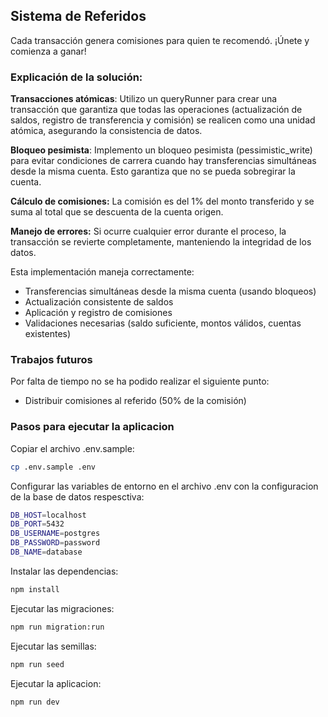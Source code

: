 

## Sistema de Referidos

Cada transacción genera comisiones para quien te recomendó. ¡Únete y comienza a ganar!


### Explicación de la solución:

**Transacciones atómicas**: Utilizo un queryRunner para crear una transacción que garantiza que todas las operaciones (actualización de saldos, registro de transferencia y comisión) se realicen como una unidad atómica, asegurando la consistencia de datos.

**Bloqueo pesimista**: Implemento un bloqueo pesimista (pessimistic_write) para evitar condiciones de carrera cuando hay transferencias simultáneas desde la misma cuenta. Esto garantiza que no se pueda sobregirar la cuenta.

**Cálculo de comisiones:** La comisión es del 1% del monto transferido y se suma al total que se descuenta de la cuenta origen.

**Manejo de errores:** Si ocurre cualquier error durante el proceso, la transacción se revierte completamente, manteniendo la integridad de los datos.

Esta implementación maneja correctamente:

* Transferencias simultáneas desde la misma cuenta (usando bloqueos)
* Actualización consistente de saldos
* Aplicación y registro de comisiones
* Validaciones necesarias (saldo suficiente, montos válidos, cuentas existentes)

### Trabajos futuros
Por falta de tiempo no se ha podido realizar el siguiente punto:
  * Distribuir comisiones al referido (50% de la comisión)


### Pasos para ejecutar la aplicacion

Copiar el archivo .env.sample:

```bash
cp .env.sample .env
```

Configurar las variables de entorno en el archivo .env con la configuracion de la base de datos respesctiva:

```bash
DB_HOST=localhost
DB_PORT=5432
DB_USERNAME=postgres
DB_PASSWORD=password
DB_NAME=database
```

Instalar las dependencias:

```bash
npm install
```

Ejecutar las migraciones:

```bash
npm run migration:run
```

Ejecutar las semillas:

```bash
npm run seed
```

Ejecutar la  aplicacion:

```bash
npm run dev
```